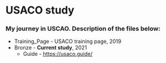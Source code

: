 # USACO study
### My journey in USCAO. Description of the files below:
   * Training_Page - USACO training page, 2019
   * Bronze - **Current study**, 2021
     * Guide - https://usaco.guide/ 
  
